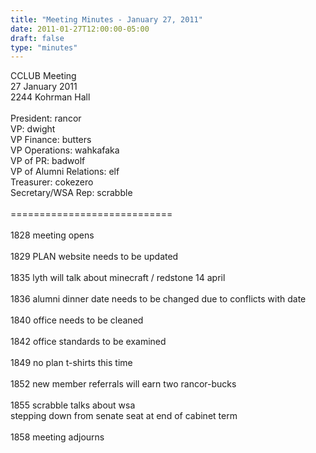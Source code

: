 ```yaml
---
title: "Meeting Minutes - January 27, 2011"
date: 2011-01-27T12:00:00-05:00
draft: false
type: "minutes"
---
```


CCLUB Meeting<br />
27 January 2011<br />
2244 Kohrman Hall<br />
<br />
President: rancor<br />
VP: dwight<br />
VP Finance: butters<br />
VP Operations: wahkafaka<br />
VP of PR: badwolf<br />
VP of Alumni Relations: elf<br />
Treasurer: cokezero<br />
Secretary/WSA Rep: scrabble<br />
<br />
============================<br />
<br />
1828 meeting opens<br />
<br />
1829 PLAN website needs to be updated<br />
<br />
1835 lyth will talk about minecraft / redstone 14 april<br />
<br />
1836 alumni dinner date needs to be changed due to conflicts with date<br />
<br />
1840 office needs to be cleaned<br />
<br />
1842 office standards to be examined<br />
<br />
1849 no plan t-shirts this time<br />
<br />
1852 new member referrals will earn two rancor-bucks<br />
<br />
1855 scrabble talks about wsa<br />
stepping down from senate seat at end of cabinet term<br />
<br />
1858 meeting adjourns
